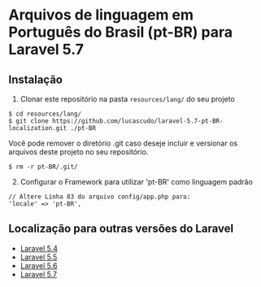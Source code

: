 # Arquivos de linguagem em Português do Brasil (pt-BR) para Laravel 5.7

## Instalação
1. Clonar este repositório na pasta `resources/lang/` do seu projeto
  ```shell
  $ cd resources/lang/
  $ git clone https://github.com/lucascudo/laravel-5.7-pt-BR-localization.git ./pt-BR
  ```
   Você pode remover o diretório .git caso deseje incluir e versionar os arquivos deste projeto no seu repositório.

  ```shell
  $ rm -r pt-BR/.git/
  ```
2. Configurar o Framework para utilizar 'pt-BR' como linguagem padrão
  ```
  // Altere Linha 83 do arquivo config/app.php para:
  'locale' => 'pt-BR',
  ```
## Localização para outras versões do Laravel
  
* [Laravel 5.4](https://github.com/Leomhl/laravel-5.4-pt-br-localization)
* [Laravel 5.5](https://github.com/enniosousa/laravel-5.5-pt-BR-localization)
* [Laravel 5.6](https://github.com/lucascudo/laravel-5.6-pt-BR-localization)
* [Laravel 5.7](https://github.com/lucascudo/laravel-5.7-pt-BR-localization)
